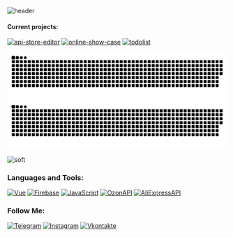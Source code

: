 <!-- [![Header](https://github.com/Quantum-PizZzA/Quantum-PizZzA/tree/main/assets/header.png)](https://www.shpavda.com/) -->

![header](https://capsule-render.vercel.app/api?type=waving&color=gradient&height=256&section=header&text=Hello%20World!&fontSize=75&animation=fadeIn&fontAlignY=38&desc=Welcome%20to%20my%20GitHub%20profile!%20Put%20stars,%20fork%20and%20contribute!&descAlignY=51&descAlign=62)

#### Current projects:

[![api-store-editor](https://img.shields.io/badge/-ApiStoreEditor-090909?style=for-the-badge&logo=online-show-case&logoColor=4F7DB3)](https://api-store-editor.vercel.app/)
[![online-show-case](https://img.shields.io/badge/-OnlineShowCase-090909?style=for-the-badge&logo=online-show-case&logoColor=4F7DB3)](https://online-show-case.vercel.app/)
[![todolist](https://img.shields.io/badge/-todolist-090909?style=for-the-badge&logo=todolist&logoColor=B4068E)](https://todolist-betaio-quantum-r.vercel.app/)

![github contribution grid snake animation](https://raw.githubusercontent.com/teuchezh/teuchezh/output/github-contribution-grid-snake-dark.svg#gh-dark-mode-only)![github contribution grid snake animation](https://raw.githubusercontent.com/teuchezh/teuchezh/output/github-contribution-grid-snake.svg#gh-light-mode-only)

![soft](https://capsule-render.vercel.app/api?type=soft&color=gradient&text=Come%20again!&fontSize=40&animation=twinkling)

### Languages and Tools:

[![Vue](https://img.shields.io/badge/-Vue-090909?style=for-the-badge&logo=Vue.js&logoColor=42B784)](https://vuejs.org/guide/introduction.html)
[![Firebase](https://img.shields.io/badge/-Firebase-090909?style=for-the-badge&logo=firebase&logoColor=F8C52C)](https://firebase.google.com/docs/guides)
[![JavaScript](https://img.shields.io/badge/-JavaScript-090909?style=for-the-badge&logo=JavaScript&logoColor=E9D54D)](https://javascript.info/)
[![OzonAPI](https://img.shields.io/badge/-OzonAPI-090909?style=for-the-badge&logo=JavaScript&logoColor=E9D54D)](https://docs.ozon.ru/api/seller/#tag/ProductAPI)
[![AliExpressAPI](https://img.shields.io/badge/-AliExpressAPI-090909?style=for-the-badge&logo=JavaScript&logoColor=E9D54D)](https://business.aliexpress.ru/docs/local-create-products)

<!--
![Flutter](https://img.shields.io/badge/-Flutter-090909?style=for-the-badge&logo=flutter&logoColor=47C5FB)
![TensorFlow](https://img.shields.io/badge/-TensorFlow-090909?style=for-the-badge&logo=tensorflow&logoColor=F88C00)
![Dart](https://img.shields.io/badge/-Dart-090909?style=for-the-badge&logo=dart&logoColor=097CDB)
![.Net](https://img.shields.io/badge/-Framework-090909?style=for-the-badge&logo=.net&logoColor=E5D3FF)
![C++](https://img.shields.io/badge/-C++-090909?style=for-the-badge&logo=C%2b%2b&logoColor=6296CC)
-->

### Follow Me:

<!-- [![YouTube](https://img.shields.io/badge/-YouTube-090909?style=for-the-badge&logo=YouTube&logoColor=FF0000)](https://www.youtube.com/sergeyisanin) -->

[![Telegram](https://img.shields.io/badge/-Telegram-090909?style=for-the-badge&logo=telegram&logoColor=27A0D9)](https://t.me/i5anin)
[![Instagram](https://img.shields.io/badge/-Instagram-090909?style=for-the-badge&logo=instagram&logoColor=B4068E)](https://www.instagram.com/i5anin)
[![Vkontakte](https://img.shields.io/badge/-Vkontakte-090909?style=for-the-badge&logo=Vk&logoColor=4F7DB3)](https://vk.com/i5anin)

<!-- [![Twitter](https://img.shields.io/badge/-Twitter-090909?style=for-the-badge&logo=Twitter&logoColor=1C9DEB)](https://twitter.com/i5anin)
[![Facebook](https://img.shields.io/badge/-Facebook-090909?style=for-the-badge&logo=Facebook&logoColor=1195F5)](https://www.facebook.com/i5anin) -->

<!--
[![LinkedIn](https://img.shields.io/badge/-LinkedIn-090909?style=for-the-badge&logo=linkedin&logoColor=007BB6)](https://www.linkedin.com/in/alexeyshpavda)
-->
